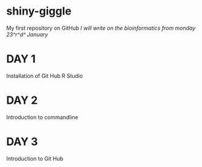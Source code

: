 # shiny-giggle
My first repository on GitHub
*I will write on the bioinformatics from monday 23^r^d^ January*

# DAY 1
Installation of Git Hub
R Studio

# DAY 2
Introduction to commandline

# DAY 3
Introduction to Git Hub
